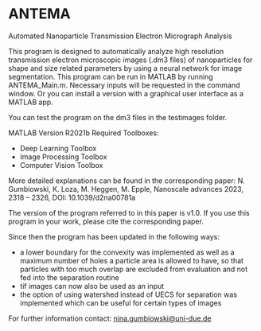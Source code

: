 # ANTEMA

Automated Nanoparticle Transmission Electron Micrograph Analysis

This program is designed to automatically analyze high resolution transmission electron microscopic images (.dm3 files) of nanoparticles for shape and size related parameters by using a neural network for image segmentation. 
This program can be run in MATLAB by running ANTEMA_Main.m. Necessary inputs will be requested in the command window.
Or you can install a version with a graphical user interface as a MATLAB app.

You can test the program on the dm3 files in the testimages folder.

MATLAB Version R2021b
Required Toolboxes:
- Deep Learning Toolbox
- Image Processing Toolbox
- Computer Vision Toolbox

More detailed explanations can be found in the corresponding paper: N. Gumbiowski, K. Loza, M. Heggen, M. Epple, Nanoscale advances 2023, 2318 – 2326, DOI: 10.1039/d2na00781a

The version of the program referred to in this paper is v1.0.
If you use this program in your work, please cite the corresponding paper.

Since then the program has been updated in the following ways:
- a lower boundary for the convexity was implemented as well as a maximum number of holes a particle area is allowed to have, so that particles with too much overlap are excluded from evaluation and not fed into the separation routine
- tif images can now also be used as an input
- the option of using watershed instead of UECS for separation was implemented which can be useful for certain types of images

For further information contact: nina.gumbiowski@uni-due.de
